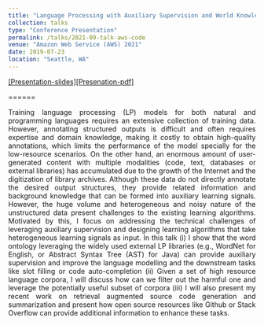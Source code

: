 ```yaml
---
title: "Language Processing with Auxiliary Supervision and World Knowledge"
collection: talks
type: "Conference Presentation"
permalink: /talks/2021-09-talk-aws-code
venue: "Amazon Web Service (AWS) 2021"
date: 2019-07-23
location: "Seattle, WA"
---
```


[[Presentation-slides]](https://docs.google.com/presentation/d/1SOatvBHD_JyOgNuW5GueGd1yJ4vVghbG/edit?usp=sharing&ouid=109501306155809246755&rtpof=true&sd=true)[[Presenation-pdf]](https://drive.google.com/file/d/1q53HEVzgZv-wgPqd6mYFConk829QPgCc/view?usp=sharing)

======

<p align="justify">
Training language processing (LP) models for both natural and programming languages requires an extensive collection of training data. However, annotating structured outputs is difficult and often requires expertise and domain knowledge, making it costly to obtain high-quality annotations, which limits the performance of the model specially for the low-resource scenarios. On the other hand, an enormous amount of user-generated content with multiple modalities (code, text, databases or external libraries) has accumulated due to the growth of the Internet and the digitization of library archives. Although these data do not directly annotate the desired output structures, they provide related information and background knowledge that can be formed into auxiliary learning signals. However, the huge volume and heterogeneous and noisy nature of the unstructured data present challenges to the existing learning algorithms. Motivated by this, I focus on addressing the technical challenges of leveraging auxiliary supervision and designing learning algorithms that take heterogeneous learning signals as input. In this talk (i) I show that the word ontology leveraging the widely used external LP libraries (e.g., WordNet for English, or Abstract Syntax Tree (AST) for Java) can provide auxiliary supervision and improve the language modelling and the downstream tasks like slot filling or code auto-completion (ii) Given a set of high resource language corpora, I will discuss how can we filter out the harmful one and leverage the potentially useful subset of corpora (iii) I will also present my recent work on retrieval augmented source code generation and summarization and present how open source resources like Github or Stack Overflow can provide additional information to enhance these tasks. 
</p>
